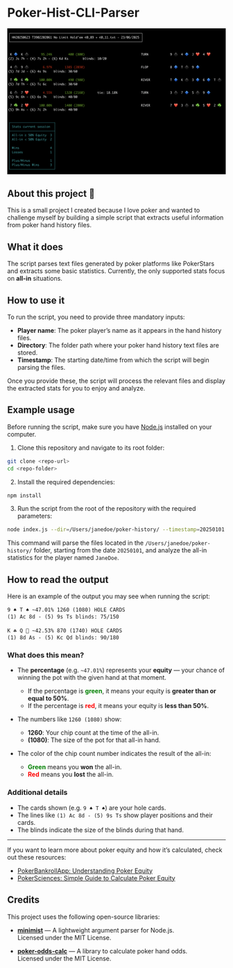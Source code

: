 # Poker-Hist-CLI-Parser

![poker-hist-cli-parser screenshot](./img/poker-hist-cli-parser-screen.png)

## About this project 🎉

This is a small project I created because I love poker and wanted to challenge myself by building a simple script that extracts useful information from poker hand history files.

## What it does

The script parses text files generated by poker platforms like PokerStars and extracts some basic statistics. Currently, the only supported stats focus on **all-in** situations.

## How to use it

To run the script, you need to provide three mandatory inputs:

- **Player name**: The poker player’s name as it appears in the hand history files.
- **Directory**: The folder path where your poker hand history text files are stored.
- **Timestamp**: The starting date/time from which the script will begin parsing the files.

Once you provide these, the script will process the relevant files and display the extracted stats for you to enjoy and analyze.

## Example usage
Before running the script, make sure you have [Node.js](https://nodejs.org/) installed on your computer.

1. Clone this repository and navigate to its root folder:
```bash
git clone <repo-url>
cd <repo-folder>
````

2. Install the required dependencies:
```bash
npm install
````

3. Run the script from the root of the repository with the required parameters:

```bash
node index.js --dir=/Users/janedoe/poker-history/ --timestamp=20250101 --name=JaneDoe
```
This command will parse the files located in the `/Users/janedoe/poker-history/` folder, starting from the date `20250101`, and analyze the all-in statistics for the player named `JaneDoe`.

## How to read the output

Here is an example of the output you may see when running the script:

```text
9 ♠️ T ♠️ ~47.01% 1260 (1080) HOLE CARDS
(1) Ac 8d - (5) 9s Ts blinds: 75/150

K ☘️ Q 🔷 ~42.53% 870 (1740) HOLE CARDS
(1) 8d As - (5) Kc Qd blinds: 90/180
```


### What does this mean?

- The **percentage** (e.g. `~47.01%`) represents your **equity** — your chance of winning the pot with the given hand at that moment.
  - If the percentage is **<span style="color: green;">green</span>**, it means your equity is **greater than or equal to 50%**.
  - If the percentage is **<span style="color: red;">red</span>**, it means your equity is **less than 50%**.

- The numbers like `1260 (1080)` show:
  - **1260**: Your chip count at the time of the all-in.
  - **(1080)**: The size of the pot for that all-in hand.

- The color of the chip count number indicates the result of the all-in:
  - **<span style="color: green;">Green</span>** means you **won** the all-in.
  - **<span style="color: red;">Red</span>** means you **lost** the all-in.

### Additional details

- The cards shown (e.g. `9 ♠️ T ♠️`) are your hole cards.
- The lines like `(1) Ac 8d - (5) 9s Ts` show player positions and their cards.
- The blinds indicate the size of the blinds during that hand.

---

If you want to learn more about poker equity and how it’s calculated, check out these resources:

- [PokerBankrollApp: Understanding Poker Equity](https://www.pokerbankrollapp.com/Understanding-Poker-Equity-A-Simple-Guide-to-Calculating-Your-Winning-Chances/)
- [PokerSciences: Simple Guide to Calculate Poker Equity](https://www.pokersciences.com/en/articles/equity-poker-simple-guide-calculate)


## Credits

This project uses the following open-source libraries:

- **[minimist](https://github.com/minimistjs/minimist)** — A lightweight argument parser for Node.js.  
  Licensed under the MIT License.

- **[poker-odds-calc](https://www.npmjs.com/package/poker-odds-calc)** — A library to calculate poker hand odds.  
  Licensed under the MIT License.
